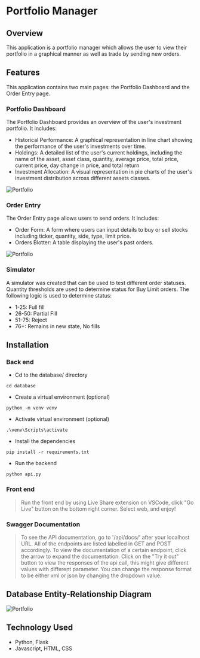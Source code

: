 # Portfolio Manager

## Overview
This application is a portfolio manager which allows the user to view their portfolio in a graphical manner as well as trade by sending new orders.

## Features
This application contains two main pages: the Portfolio Dashboard and the Order Entry page.

### Portfolio Dashboard
The Portfolio Dashboard provides an overview of the user's investment portfolio. It includes:
* Historical Performance: A graphical representation in line chart showing the performance of the user's investments over time.
* Holdings: A detailed list of the user's current holdings, including the name of the asset, asset class, quantity, average price, total price, current price, day change in price, and	total return
* Investment Allocation: A visual representation in pie charts of the user's investment distribution across different assets classes.

![Portfolio](./images/portfolio.png)

### Order Entry
The Order Entry page allows users to send orders. It includes:

* Order Form: A form where users can input details to buy or sell stocks including ticker, quantity, side, type, limit price.
* Orders Blotter: A table displaying the user's past orders.

![Portfolio](./images/orders.png)

### Simulator
A simulator was created that can be used to test different order statuses.
Quantity thresholds are used to determine status for Buy Limit orders.
The following logic is used to determine status:
- 1-25: Full fill
- 26-50: Partial Fill
- 51-75: Reject
- 76+: Remains in new state, No fills

## Installation

### Back end
* Cd to the database/ directory
```
cd database
```

* Create a virtual environment (optional)
```
python -m venv venv
```

* Activate virtual environment (optional)
```
.\venv\Scripts\activate
```

* Install the dependencies
```
pip install -r requirements.txt
```

* Run the backend
```
python api.py
```

### Front end

> Run the front end by using Live Share extension on VSCode, click "Go Live" button on the bottom right corner. Select web, and enjoy!

### Swagger Documentation
> To see the API documentation, go to '/api/docs/' after your localhost URL.
> All of the endpoints are listed labelled in GET and POST accordingly. To view the documentation of a certain endpoint, click the arrow to expand the documentation.
> Click on the "Try it out" button to view the responses of the api call, this might give different values with different parameter.
> You can change the response format to be either xml or json by changing the dropdown value.

## Database Entity-Relationship Diagram

![Portfolio](./images/er_diagram.jpg)

## Technology Used
* Python, Flask
* Javascript, HTML, CSS
